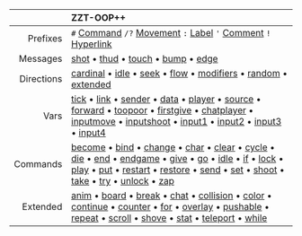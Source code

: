 |            | ZZT-OOP++ |
| ---------: | :-- |
| Prefixes   | `#` [Command](command.md) `/?` [Movement](movement.md) `:` [Label](label.md) `'` [Comment](comment.md) `!` [Hyperlink](hyperlink.md) |
| Messages   | [shot](msg_shot.md) • [thud](msg_thud.md) • [touch](msg_touch.md) • [bump](msg_bump.md) • [edge](msg_edge.md) |
| Directions | [cardinal](dir_cardinal.md) • [idle](dir_idle.md) • [seek](dir_seek.md) • [flow](dir_flow.md) • [modifiers](dir_modifiers.md) • [random](dir_random.md) • [extended](extended.md) |
| Vars       | [tick](var_tick.md) • [link](var_link.md) • [sender](var_sender.md) • [data](var_data.md) • [player](var_player.md) • [source](var_source.md) • [forward](var_forward.md) • [toopoor](var_toopoor.md) • [firstgive](var_firstgive.md) • [chatplayer](var_chatplayer.md) • [inputmove](var_inputmove.md) • [inputshoot](var_inputshoot.md) • [input1](var_input1.md) • [input2](var_input2.md) • [input3](var_input3.md) • [input4](var_input4.md) |
| Commands   | [become](cmd_become.md) • [bind](cmd_bind.md) • [change](cmd_change.md) • [char](cmd_char.md) • [clear](cmd_clear.md) • [cycle](cmd_cycle.md) • [die](cmd_die.md) • [end](cmd_end.md) • [endgame](cmd_endgame.md) • [give](cmd_give.md) • [go](cmd_go.md) • [idle](cmd_idle.md) • [if](cmd_if.md) • [lock](cmd_lock.md) • [play](cmd_play.md) • [put](cmd_put.md) • [restart](cmd_restart.md) • [restore](cmd_restore.md) • [send](cmd_send.md) • [set](cmd_set.md) • [shoot](cmd_shoot.md) • [take](cmd_take.md) • [try](cmd_try.md) • [unlock](cmd_unlock.md) • [zap](cmd_zap.md) |
| Extended   | [anim](cmd_anim.md) • [board](cmd_board.md) • [break](cmd_break.md) • [chat](cmd_chat.md) • [collision](cmd_collision.md) • [color](cmd_color.md) • [continue](cmd_continue.md) • [counter](cmd_counter.md) • [for](cmd_for.md) • [overlay](cmd_overlay.md) • [pushable](cmd_pushable.md) • [repeat](cmd_repeat.md) • [scroll](cmd_scroll.md) • [shove](cmd_shove.md) • [stat](cmd_stat.md) • [teleport](cmd_teleport.md) • [while](cmd_while.md) |
